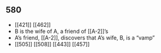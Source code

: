 ## 580
- [[421]] [[462]] 
- B is the wife of A, a friend of [[A-2]]’s
- A’s friend, [[A-2]], discovers that A’s wife, B, is a “vamp”
- [[505]] [[508]] [[443]] [[457]] 

